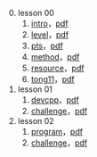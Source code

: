 0. lesson 00
    1. [intro](lesson00/1.intro.html)，[pdf](lesson00/00.1-intro.pdf)
    2. [level](lesson00/2.level.html)，[pdf](lesson00/00.2-level.pdf)
    3. [pts](lesson00/3.pts.html)，[pdf](lesson00/00.3-pts.pdf)
    4. [method](lesson00/4.method.html)，[pdf](lesson00/00.4-method.pdf)
    5. [resource](lesson00/5.resource.html)，[pdf](lesson00/00.5-resource.pdf)
    6. [tong11](lesson00/6.tong11.html)，[pdf](lesson00/00.6-tong11.pdf)
1. lesson 01
    1. [devcpp](lesson01/1.devcpp.html)，[pdf](lesson01/00.1-devcpp.pdf)
    2. [challenge](lesson01/2.challenge.html)，[pdf](lesson01/00.2-challenge.pdf)
2. lesson 02
    1. [program](lesson01/1.program.html)，[pdf](lesson01/00.1-program.pdf)
    2. [challenge](lesson01/2.challenge.html)，[pdf](lesson01/00.2-challenge.pdf)


